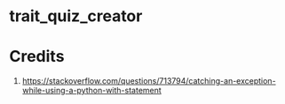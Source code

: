 # trait_quiz_creator

# Credits
1) https://stackoverflow.com/questions/713794/catching-an-exception-while-using-a-python-with-statement